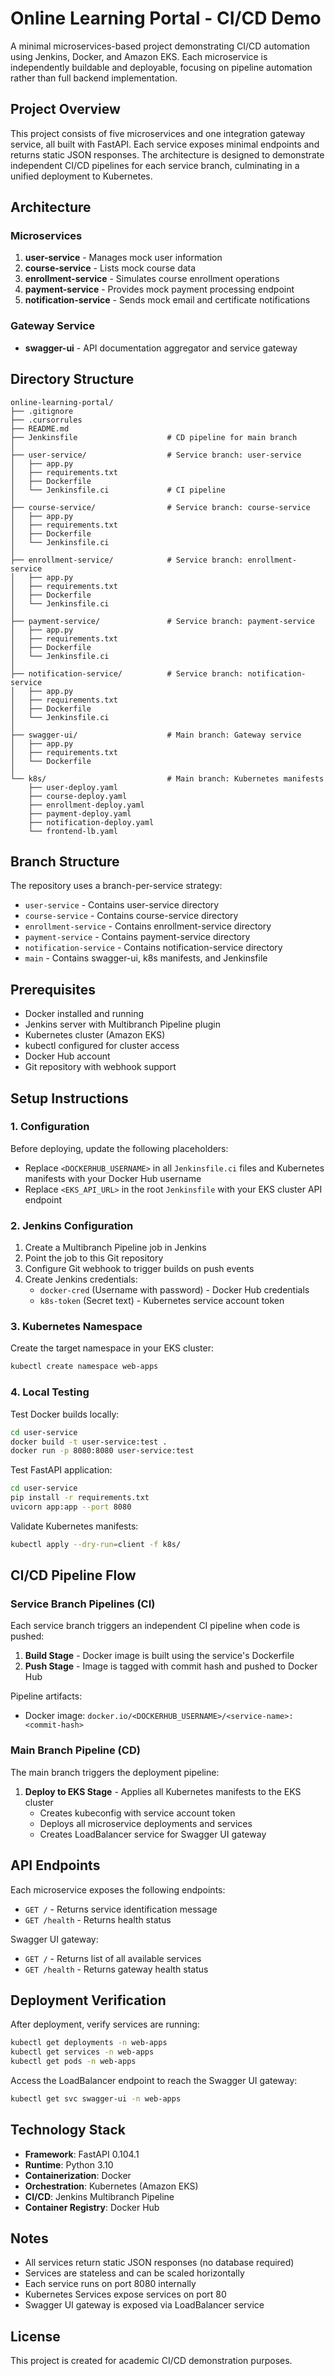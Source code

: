 # Online Learning Portal - CI/CD Demo

A minimal microservices-based project demonstrating CI/CD automation using Jenkins, Docker, and Amazon EKS. Each microservice is independently buildable and deployable, focusing on pipeline automation rather than full backend implementation.

## Project Overview

This project consists of five microservices and one integration gateway service, all built with FastAPI. Each service exposes minimal endpoints and returns static JSON responses. The architecture is designed to demonstrate independent CI/CD pipelines for each service branch, culminating in a unified deployment to Kubernetes.

## Architecture

### Microservices

1. **user-service** - Manages mock user information
2. **course-service** - Lists mock course data
3. **enrollment-service** - Simulates course enrollment operations
4. **payment-service** - Provides mock payment processing endpoint
5. **notification-service** - Sends mock email and certificate notifications

### Gateway Service

- **swagger-ui** - API documentation aggregator and service gateway

## Directory Structure

```
online-learning-portal/
├── .gitignore
├── .cursorrules
├── README.md
├── Jenkinsfile                    # CD pipeline for main branch
│
├── user-service/                  # Service branch: user-service
│   ├── app.py
│   ├── requirements.txt
│   ├── Dockerfile
│   └── Jenkinsfile.ci             # CI pipeline
│
├── course-service/                # Service branch: course-service
│   ├── app.py
│   ├── requirements.txt
│   ├── Dockerfile
│   └── Jenkinsfile.ci
│
├── enrollment-service/            # Service branch: enrollment-service
│   ├── app.py
│   ├── requirements.txt
│   ├── Dockerfile
│   └── Jenkinsfile.ci
│
├── payment-service/               # Service branch: payment-service
│   ├── app.py
│   ├── requirements.txt
│   ├── Dockerfile
│   └── Jenkinsfile.ci
│
├── notification-service/          # Service branch: notification-service
│   ├── app.py
│   ├── requirements.txt
│   ├── Dockerfile
│   └── Jenkinsfile.ci
│
├── swagger-ui/                    # Main branch: Gateway service
│   ├── app.py
│   ├── requirements.txt
│   └── Dockerfile
│
└── k8s/                           # Main branch: Kubernetes manifests
    ├── user-deploy.yaml
    ├── course-deploy.yaml
    ├── enrollment-deploy.yaml
    ├── payment-deploy.yaml
    ├── notification-deploy.yaml
    └── frontend-lb.yaml
```

## Branch Structure

The repository uses a branch-per-service strategy:

- `user-service` - Contains user-service directory
- `course-service` - Contains course-service directory
- `enrollment-service` - Contains enrollment-service directory
- `payment-service` - Contains payment-service directory
- `notification-service` - Contains notification-service directory
- `main` - Contains swagger-ui, k8s manifests, and Jenkinsfile

## Prerequisites

- Docker installed and running
- Jenkins server with Multibranch Pipeline plugin
- Kubernetes cluster (Amazon EKS)
- kubectl configured for cluster access
- Docker Hub account
- Git repository with webhook support

## Setup Instructions

### 1. Configuration

Before deploying, update the following placeholders:

- Replace `<DOCKERHUB_USERNAME>` in all `Jenkinsfile.ci` files and Kubernetes manifests with your Docker Hub username
- Replace `<EKS_API_URL>` in the root `Jenkinsfile` with your EKS cluster API endpoint

### 2. Jenkins Configuration

1. Create a Multibranch Pipeline job in Jenkins
2. Point the job to this Git repository
3. Configure Git webhook to trigger builds on push events
4. Create Jenkins credentials:
   - `docker-cred` (Username with password) - Docker Hub credentials
   - `k8s-token` (Secret text) - Kubernetes service account token

### 3. Kubernetes Namespace

Create the target namespace in your EKS cluster:

```bash
kubectl create namespace web-apps
```

### 4. Local Testing

Test Docker builds locally:

```bash
cd user-service
docker build -t user-service:test .
docker run -p 8080:8080 user-service:test
```

Test FastAPI application:

```bash
cd user-service
pip install -r requirements.txt
uvicorn app:app --port 8080
```

Validate Kubernetes manifests:

```bash
kubectl apply --dry-run=client -f k8s/
```

## CI/CD Pipeline Flow

### Service Branch Pipelines (CI)

Each service branch triggers an independent CI pipeline when code is pushed:

1. **Build Stage** - Docker image is built using the service's Dockerfile
2. **Push Stage** - Image is tagged with commit hash and pushed to Docker Hub

Pipeline artifacts:

- Docker image: `docker.io/<DOCKERHUB_USERNAME>/<service-name>:<commit-hash>`

### Main Branch Pipeline (CD)

The main branch triggers the deployment pipeline:

1. **Deploy to EKS Stage** - Applies all Kubernetes manifests to the EKS cluster
   - Creates kubeconfig with service account token
   - Deploys all microservice deployments and services
   - Creates LoadBalancer service for Swagger UI gateway

## API Endpoints

Each microservice exposes the following endpoints:

- `GET /` - Returns service identification message
- `GET /health` - Returns health status

Swagger UI gateway:

- `GET /` - Returns list of all available services
- `GET /health` - Returns gateway health status

## Deployment Verification

After deployment, verify services are running:

```bash
kubectl get deployments -n web-apps
kubectl get services -n web-apps
kubectl get pods -n web-apps
```

Access the LoadBalancer endpoint to reach the Swagger UI gateway:

```bash
kubectl get svc swagger-ui -n web-apps
```

## Technology Stack

- **Framework**: FastAPI 0.104.1
- **Runtime**: Python 3.10
- **Containerization**: Docker
- **Orchestration**: Kubernetes (Amazon EKS)
- **CI/CD**: Jenkins Multibranch Pipeline
- **Container Registry**: Docker Hub

## Notes

- All services return static JSON responses (no database required)
- Services are stateless and can be scaled horizontally
- Each service runs on port 8080 internally
- Kubernetes Services expose services on port 80
- Swagger UI gateway is exposed via LoadBalancer service

## License

This project is created for academic CI/CD demonstration purposes.
